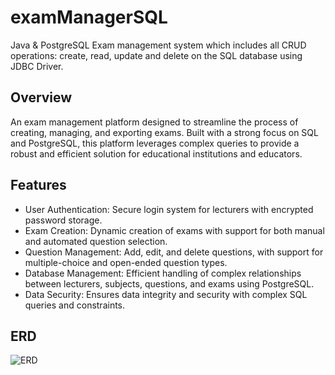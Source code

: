 # examManagerSQL
Java &amp; PostgreSQL Exam management system which includes all CRUD operations: create, read, update and delete on the SQL database using JDBC Driver.   
## Overview
An exam management platform designed to streamline the process of creating, managing, and exporting exams. Built with a strong focus on SQL and PostgreSQL, this platform leverages complex queries to provide a robust and efficient solution for educational institutions and educators.

## Features
* User Authentication: Secure login system for lecturers with encrypted password storage.
* Exam Creation: Dynamic creation of exams with support for both manual and automated question selection.
* Question Management: Add, edit, and delete questions, with support for multiple-choice and open-ended question types.
* Database Management: Efficient handling of complex relationships between lecturers, subjects, questions, and exams using PostgreSQL.
* Data Security: Ensures data integrity and security with complex SQL queries and constraints.
## ERD
![ERD](https://github.com/user-attachments/assets/10ab9f7c-3f39-47c7-a76b-86635522cc68)

